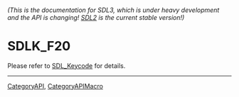 ###### (This is the documentation for SDL3, which is under heavy development and the API is changing! [SDL2](https://wiki.libsdl.org/SDL2/) is the current stable version!)
# SDLK_F20

Please refer to [SDL_Keycode](SDL_Keycode) for details.

----
[CategoryAPI](CategoryAPI), [CategoryAPIMacro](CategoryAPIMacro)

